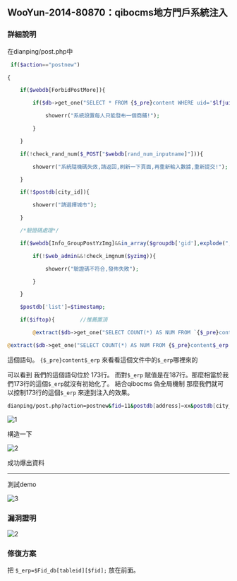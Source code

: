 ## WooYun-2014-80870：qibocms地方門戶系統注入


### 詳細說明
在dianping/post.php中

```php
 if($action=="postnew")

{  

    if($webdb[ForbidPostMore]){

        if($db->get_one("SELECT * FROM {$_pre}content WHERE uid='$lfjuid' LIMIT 1")){

            showerr("系統設置每人只能發布一個商鋪!");

        }

    }

    if(!check_rand_num($_POST["$webdb[rand_num_inputname]"])){

        showerr("系統隨機碼失效,請返回,刷新一下頁面,再重新輸入數據,重新提交!");

    }

    if(!$postdb[city_id]){

        showerr("請選擇城市");

    }

    /*驗證碼處理*/

    if($webdb[Info_GroupPostYzImg]&&in_array($groupdb['gid'],explode(",",$webdb[Info_GroupPostYzImg]))){    

        if(!$web_admin&&!check_imgnum($yzimg)){        

            showerr("驗證碼不符合,發佈失敗");

        }

    }

    $postdb['list']=$timestamp;

    if($iftop){        //推薦置頂

        @extract($db->get_one("SELECT COUNT(*) AS NUM FROM `{$_pre}content$_erp` WHERE list>'$timestamp' AND fid='$fid' AND city_id='$postdb[city_id]'"));
```

```php
@extract($db->get_one("SELECT COUNT(*) AS NUM FROM {$_pre}content$_erp WHERE list>'$timestamp' AND fid='$fid' AND city_id='$postdb[city_id]'"))
```
這個語句。 `{$_pre}content$_erp` 來看看這個文件中的`$_erp`哪裡來的

可以看到 我們的這個語句位於 173行。
而對`$_erp` 賦值是在187行。那麼相當於我們173行的這個`$_erp`就沒有初始化了。
結合qibocms 偽全局機制 那麼我們就可以控制173行的這個`$_erp` 來達到注入的效果。

```sh
dianping/post.php?action=postnew&fid=11&postdb[address]=xx&postdb[city_id]=x&_erp=aaa&iftop=1&yzimg=a1df
```

![1](https://raw.githubusercontent.com/dyeat/PDF/master/%E8%AB%96PHP%E5%B8%B8%E8%A6%8B%E7%9A%84%E6%BC%8F%E6%B4%9E/images/3/3.15/3.15-1.jpg)

構造一下

![2](https://raw.githubusercontent.com/dyeat/PDF/master/%E8%AB%96PHP%E5%B8%B8%E8%A6%8B%E7%9A%84%E6%BC%8F%E6%B4%9E/images/3/3.15/3.15-2.jpg)


成功爆出資料

---

測試demo

![3](https://raw.githubusercontent.com/dyeat/PDF/master/%E8%AB%96PHP%E5%B8%B8%E8%A6%8B%E7%9A%84%E6%BC%8F%E6%B4%9E/images/3/3.15/3.15-3.jpg)

### 漏洞證明 


![2](https://raw.githubusercontent.com/dyeat/PDF/master/%E8%AB%96PHP%E5%B8%B8%E8%A6%8B%E7%9A%84%E6%BC%8F%E6%B4%9E/images/3/3.15/3.15-2.jpg)


### 修復方案

把 `$_erp=$Fid_db[tableid][$fid];` 放在前面。